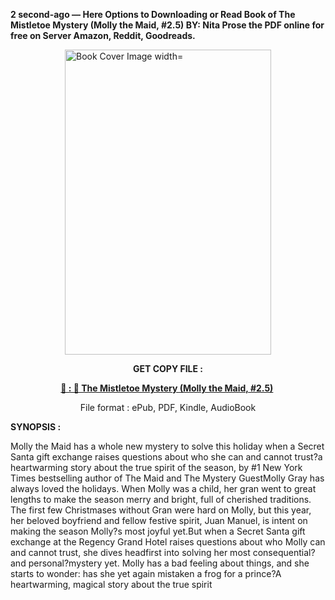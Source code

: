 <p><strong>2 second-ago &mdash; Here Options to Downloading or Read Book of The Mistletoe Mystery (Molly the Maid, #2.5) BY: Nita Prose the PDF online for free on Server Amazon, Reddit, Goodreads.</strong></p><p><a href="https://uk.ebookarea.xyz/?book=210040063-the-mistletoe-mystery"><img style="display: block; margin-left: auto; margin-right: auto;" src="https://i.gr-assets.com/images/S/compressed.photo.goodreads.com/books/1711894347l/210040063.jpg" alt="Book Cover Image width=" width="330" height="488" /></a></p><p style="text-align: center;"><strong>GET COPY FILE :</strong></p><p style="text-align: center;"><strong><a href="https://uk.ebookarea.xyz/?book=210040063-the-mistletoe-mystery" target="_blank" rel="noopener">📢 : 🔗 The Mistletoe Mystery (Molly the Maid, #2.5)</a>&nbsp;</strong></p><p style="text-align: center;">File format : ePub, PDF, Kindle, AudioBook</p><p><strong>SYNOPSIS :</strong></p><p>Molly the Maid has a whole new mystery to solve this holiday when a Secret Santa gift exchange raises questions about who she can and cannot trust?a heartwarming story about the true spirit of the season, by #1 New York Times bestselling author of The Maid and The Mystery GuestMolly Gray has always loved the holidays. When Molly was a child, her gran went to great lengths to make the season merry and bright, full of cherished traditions. The first few Christmases without Gran were hard on Molly, but this year, her beloved boyfriend and fellow festive spirit, Juan Manuel, is intent on making the season Molly?s most joyful yet.But when a Secret Santa gift exchange at the Regency Grand Hotel raises questions about who Molly can and cannot trust, she dives headfirst into solving her most consequential?and personal?mystery yet. Molly has a bad feeling about things, and she starts to wonder: has she yet again mistaken a frog for a prince?A heartwarming, magical story about the true spirit </p>
